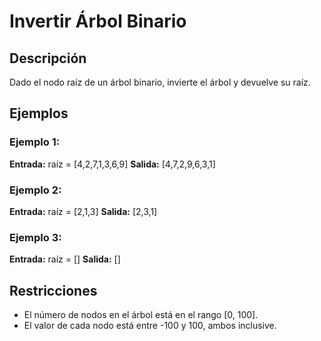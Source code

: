 # Invertir Árbol Binario

## Descripción

Dado el nodo raíz de un árbol binario, invierte el árbol y devuelve su raíz.

## Ejemplos

### Ejemplo 1:

**Entrada:** raíz = [4,2,7,1,3,6,9]
**Salida:** [4,7,2,9,6,3,1]

### Ejemplo 2:

**Entrada:** raíz = [2,1,3]
**Salida:** [2,3,1]

### Ejemplo 3:

**Entrada:** raíz = []
**Salida:** []

## Restricciones

- El número de nodos en el árbol está en el rango [0, 100].
- El valor de cada nodo está entre -100 y 100, ambos inclusive.